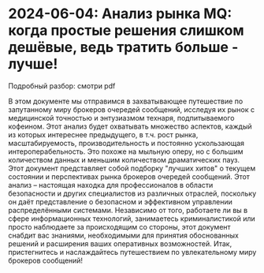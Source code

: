 # 2024-06-04: Анализ рынка MQ: когда простые решения слишком дешёвые, ведь тратить больше - лучше!

Подробный разбор: смотри pdf

В этом документе мы отправимся в захватывающее путешествие по запутанному миру брокеров очередей сообщений, исследуя их рынок с медицинской точностью и энтузиазмом технаря, подпитываемого кофеином. Этот анализ будет охватывать множество аспектов, каждый из которых интереснее предыдущего, в т.ч. рост рынка, масштабируемость, производительность и постоянно ускользающая интероперабельность. Это похоже на мыльную оперу, но с большим количеством данных и меньшим количеством драматических пауз.
Этот документ представляет собой подборку "лучших хитов" о текущем состоянии и перспективах рынка брокеров очередей сообщений. Этот анализ – настоящая находка для профессионалов в области безопасности и других специалистов из различных отраслей, поскольку он даёт представление о безопасном и эффективном управлении распределёнными системами. Независимо от того, работаете ли вы в сфере информационных технологий, занимаетесь криминалистикой или просто наблюдаете за происходящим со стороны, этот документ снабдит вас знаниями, необходимыми для принятия обоснованных решений и расширения ваших оперативных возможностей. Итак, пристегнитесь и наслаждайтесь путешествием по увлекательному миру брокеров сообщений!
